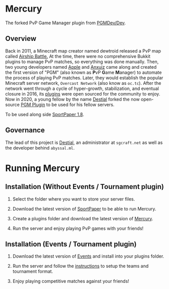 Mercury
======

The forked PvP Game Manager plugin from [PGMDev/Dev](https://github.com/PGMDev/PGM).

Overview
--------

Back in 2011, a Minecraft map creator named dewtroid released a PvP map called [Airship Battle.](https://www.youtube.com/watch?v=3dLo8ytygWs) At the time, there were no comprehensive Bukkit plugins to manage PvP matches, so everything was done manually. Then, two young developers named [Apple](https://github.com/tonybruess) and [Anxuiz](https://github.com/anxuiz) came along and created the first version of "PGM" (also known as **P**vP **G**ame **M**anager) to automate the process of playing PvP matches. Later, they would establish the popular Minecraft server network, `Overcast Network` (also know as `oc.tc`). After the network went through a cycle of hyper-growth, stabilization, and eventual closure in 2016, its [plugins](https://github.com/OvercastNetwork/ProjectAres) were open sourced for the community to enjoy. Now in 2020, a young fellow by the name [Destial](https://github.com/destial) forked the now open-source [PGM Plugin](https://github.com/PGMDev/pgm) to be used for his fellow servers.

To be used along side [SportPaper 1.8](https://github.com/Electroid/SportPaper).

Governance
----------

The lead of this project is [Destial](https://github.com/destial), an administrator at `sgcraft.net` as well as the developer behind `abyssal.ml`.

Running Mercury
=======

Installation (Without Events / Tournament plugin)
------------

1. Select the folder where you want to store your server files.

2. Download the latest version of [SportPaper](https://github.com/destial/Mercury/releases/download/v1.0.0/sportpaper.jar) to be able to run Mercury.

3. Create a plugins folder and download the latest version of [Mercury](https://github.com/destial/Mercury/releases/download/v1.0.0/Mercury.jar).

4. Run the server and enjoy playing PvP games with your friends!

Installation (Events / Tournament plugin)
------------

1. Download the latest version of [Events](https://github.com/destial/Mercury/releases/download/v1.0.0/Events.jar) and install into your plugins folder.

2. Run the server and follow the [instructions](https://github.com/destial/Events) to setup the teams and tournament format.

3. Enjoy playing competitive matches against your friends!